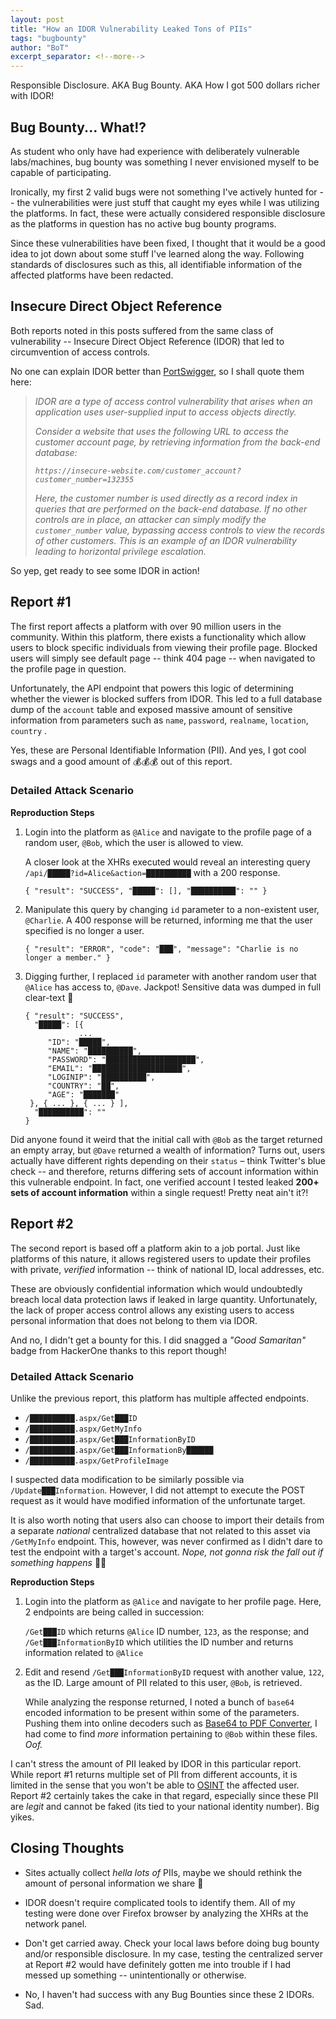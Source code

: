```yaml
---
layout: post
title: "How an IDOR Vulnerability Leaked Tons of PIIs"
tags: "bugbounty"
author: "BoT"
excerpt_separator: <!--more-->
---
```


Responsible Disclosure. AKA Bug Bounty. AKA How I got 500 dollars richer with IDOR!

<!--more-->

## Bug Bounty... What!?

As student who only have had experience with deliberately vulnerable labs/machines, bug bounty was something I never envisioned myself to be capable of participating.

Ironically, my first 2 valid bugs were not something I've actively hunted for -- the vulnerabilities were just stuff that caught my eyes while I was utilizing the platforms. In fact, these were actually considered responsible disclosure as the platforms in question has no active bug bounty programs.

Since these vulnerabilities have been fixed, I thought that it would be a good idea to jot down about some stuff I've learned along the way. Following standards of disclosures such as this, all identifiable information of the affected platforms have been redacted.

## Insecure Direct Object Reference

Both reports noted in this posts suffered from the same class of vulnerability -- Insecure Direct Object Reference (IDOR) that led to circumvention of access controls.

No one can explain IDOR better than [PortSwigger](https://portswigger.net/web-security/access-control/idor), so I shall quote them here:

> _IDOR are a type of access control vulnerability that arises when an application uses user-supplied input to access objects directly._
>
> _Consider a website that uses the following URL to access the customer account page, by retrieving information from the back-end database:_
>
> _`https://insecure-website.com/customer_account?customer_number=132355`_
>
> _Here, the customer number is used directly as a record index in queries that are performed on the back-end database. If no other controls are in place, an attacker can simply modify the `customer_number` value, bypassing access controls to view the records of other customers. This is an example of an IDOR vulnerability leading to horizontal privilege escalation._

So yep, get ready to see some IDOR in action!

## Report #1

The first report affects a platform with over 90 million users in the community. Within this platform, there exists a functionality which allow users to block specific individuals from viewing their profile page. Blocked users will simply see default page -- think 404 page -- when navigated to the profile page in question.

Unfortunately, the API endpoint that powers this logic of determining whether the viewer is blocked suffers from IDOR. This led to a full database dump of the `account` table and exposed massive amount of sensitive information from parameters such as `name`, `password`, `realname`, `location`, `country` .

Yes, these are Personal Identifiable Information (PII). And yes, I got cool swags and a good amount of 💰💰💰 out of this report.

### Detailed Attack Scenario

**Reproduction Steps**

1. Login into the platform as `@Alice` and navigate to the profile page of a random user, `@Bob`, which the user is allowed to view.

   A closer look at the XHRs executed would reveal an interesting query `/api/█████?id=Alice&action=██████████` with a 200 response.

   ```
   { "result": "SUCCESS", "█████": [], "██████████": "" }
   ```

2. Manipulate this query by changing `id` parameter to a non-existent user, `@Charlie`. A 400 response will be returned, informing me that the user specified is no longer a user.

   ```
   { "result": "ERROR", "code": "███", "message": "Charlie is no longer a member." }
   ```

3. Digging further, I replaced `id` parameter with another random user that `@Alice` has access to, `@Dave`. Jackpot! Sensitive data was dumped in full clear-text 👀

   ```
   { "result": "SUCCESS",
     "█████": [{
     		   ...
   		"ID": "█████",
   		"NAME": "██████████",
   		"PASSWORD": "████████████████████",
   		"EMAIL": "████████████████████",
   		"LOGINIP": "██████████",
   		"COUNTRY": "██",
   		"AGE": "███████"
   	}, { ... }, { ... } ],
     "██████████": ""
   }
   ```

Did anyone found it weird that the initial call with `@Bob` as the target returned an empty array, but `@Dave` returned a wealth of information? Turns out, users actually have different rights depending on their `status` – think Twitter's blue check -- and therefore, returns differing sets of account information within this vulnerable endpoint. In fact, one verified account I tested leaked **200+ sets of account information** within a single request! Pretty neat ain't it?!

## Report #2

The second report is based off a platform akin to a job portal. Just like platforms of this nature, it allows registered users to update their profiles with private, _verified_ information -- think of national ID, local addresses, etc.

These are obviously confidential information which would undoubtedly breach local data protection laws if leaked in large quantity. Unfortunately, the lack of proper access control allows any existing users to access personal information that does not belong to them via IDOR.

And no, I didn't get a bounty for this. I did snagged a _"Good Samaritan"_ badge from HackerOne thanks to this report though!

### Detailed Attack Scenario

Unlike the previous report, this platform has multiple affected endpoints.

- `/██████████.aspx/Get███ID`
- `/██████████.aspx/GetMyInfo`
- `/██████████.aspx/Get███InformationByID`
- `/██████████.aspx/Get███InformationBy██████`
- `/██████████.aspx/GetProfileImage`

I suspected data modification to be similarly possible via `/Update███Information`. However, I did not attempt to execute the POST request as it would have modified information of the unfortunate target.

It is also worth noting that users also can choose to import their details from a separate _national_ centralized database that not related to this asset via `/GetMyInfo` endpoint. This, however, was never confirmed as I didn't dare to test the endpoint with a target's account. _Nope, not gonna risk the fall out if something happens_ 🙅‍♀️

**Reproduction Steps**

1. Login into the platform as `@Alice` and navigate to her profile page. Here, 2 endpoints are being called in succession:

   `/Get███ID` which returns `@Alice` ID number, `123`, as the response; and\
   `/Get███InformationByID` which utilities the ID number and returns information related to `@Alice`

2. Edit and resend `/Get███InformationByID` request with another value, `122`, as the ID. Large amount of PII related to this user, `@Bob`, is retrieved.

   While analyzing the response returned, I noted a bunch of `base64` encoded information to be present within some of the parameters. Pushing them into online decoders such as [Base64 to PDF Converter](https://base64.guru/converter/decode/pdf), I had come to find _more_ information pertaining to `@Bob` within these files. _Oof._

I can't stress the amount of PII leaked by IDOR in this particular report. While report #1 returns multiple set of PII from different accounts, it is limited in the sense that you won't be able to [OSINT](https://portswigger.net/daily-swig/osint-what-is-open-source-intelligence-and-how-is-it-used) the affected user. Report #2 certainly takes the cake in that regard, especially since these PII are _legit_ and cannot be faked (its tied to your national identity number). Big yikes.

## Closing Thoughts

- Sites actually collect _hella lots of_ PIIs, maybe we should rethink the amount of personal information we share 🤔

- IDOR doesn't require complicated tools to identify them. All of my testing were done over Firefox browser by analyzing the XHRs at the network panel.

- Don't get carried away. Check your local laws before doing bug bounty and/or responsible disclosure. In my case, testing the centralized server at Report #2 would have definitely gotten me into trouble if I had messed up something -- unintentionally or otherwise.

- No, I haven't had success with any Bug Bounties since these 2 IDORs. Sad.
